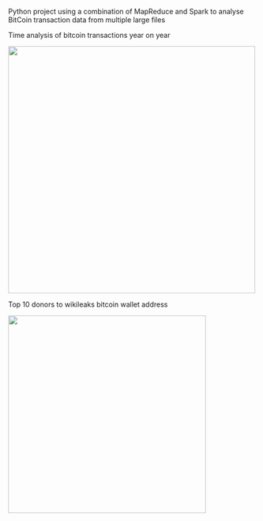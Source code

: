 Python project using a combination of MapReduce and Spark to analyse BitCoin transaction data from multiple large files

Time analysis of bitcoin transactions year on year

<img src="http://www.lovell.me/project/bitcoin/hist.jpg" width="500px"/>

Top 10 donors to wikileaks bitcoin wallet address

<img src="http://www.lovell.me/project/bitcoin/top.jpg" width="400px"/>

